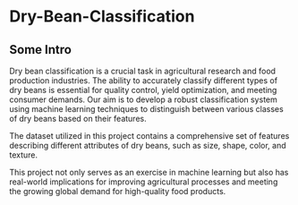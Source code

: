 # Dry-Bean-Classification
## Some Intro
 Dry bean classification is a crucial task in agricultural research and food production industries. The ability to accurately classify different types of dry beans is essential for quality control, yield optimization, and meeting consumer demands. Our aim is to develop a robust classification system using machine learning techniques to distinguish between various classes of dry beans based on their features.

The dataset utilized in this project contains a comprehensive set of features describing different attributes of dry beans, such as size, shape, color, and texture. 

This project not only serves as an exercise in machine learning but also has real-world implications for improving agricultural processes and meeting the growing global demand for high-quality food products.
